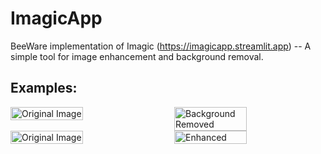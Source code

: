 # ImagicApp
BeeWare implementation of Imagic (https://imagicapp.streamlit.app)
 -- A simple tool for image enhancement and background removal.

## Examples:
<div style="display: flex; flex-wrap: wrap; justify-content: space-between;">
  <img src="examples/Taylor-Swift.jpg" alt="Original Image" width="48%"  title="Original Image"/>
  <img src="examples/Taylor-Swift_nb.jpg" alt="Background Removed" width="48%"  title="Background Removed"/>
  <img src="examples/Taylor-Swift.jpg" alt="Original Image" width="48%"  title="Original Image"/>
  <img src="examples/Taylor-Swift_enhanced.jpg" alt="Enhanced" width="48%" title="Enhanced"/>
</div>

